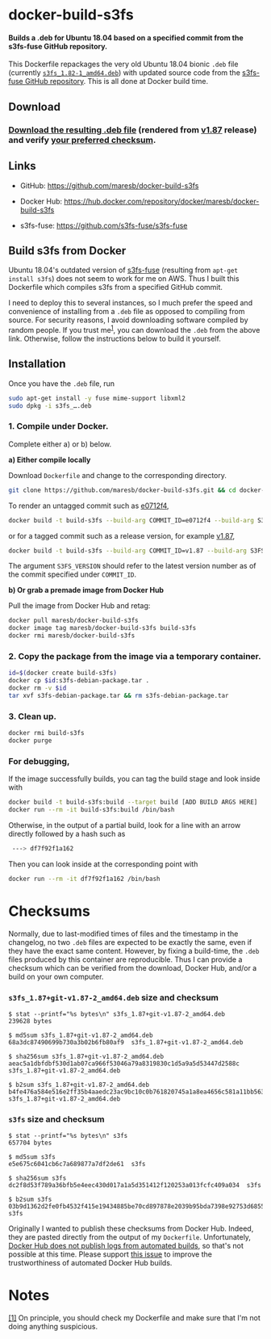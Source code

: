 # docker-build-s3fs

#### Builds a .deb for Ubuntu 18.04 based on a specified commit from the s3fs-fuse GitHub repository.

This Dockerfile repackages the very old Ubuntu 18.04 bionic `.deb` file (currently [`s3fs_1.82-1_amd64.deb`](https://packages.ubuntu.com/bionic/amd64/s3fs/download)) with updated source code from the [s3fs-fuse GitHub repository](https://github.com/s3fs-fuse/s3fs-fuse).  This is all done at Docker build time.

## Download

### [Download the resulting .deb file](https://media.githubusercontent.com/media/maresb/docker-build-s3fs/master/builds/s3fs_1.87+git-v1.87-2_amd64.deb) (rendered from [v1.87](https://github.com/s3fs-fuse/s3fs-fuse/tree/v1.87) release) and verify [your preferred checksum](#checksums).

## Links

- GitHub: https://github.com/maresb/docker-build-s3fs

- Docker Hub: https://hub.docker.com/repository/docker/maresb/docker-build-s3fs

- s3fs-fuse: https://github.com/s3fs-fuse/s3fs-fuse


## Build s3fs from Docker

Ubuntu 18.04's outdated version of [s3fs-fuse](https://github.com/s3fs-fuse/s3fs-fuse) (resulting from `apt-get install s3fs`) does not seem to work for me on AWS. Thus I built this Dockerfile which compiles s3fs from a specified GitHub commit.

I need to deploy this to several instances, so I much prefer the speed and
convenience of installing from a `.deb` file as opposed to compiling from source.
For security reasons, I avoid downloading software compiled by random people.
If you trust me<sup><a name="trustmesrc">[1](#trustmedest)</a></sup>, you can download the `.deb` from the above link.  Otherwise, follow the instructions below to build it yourself.

## Installation

Once you have the `.deb` file, run 

```bash
sudo apt-get install -y fuse mime-support libxml2
sudo dpkg -i s3fs_….deb
```

### 1. Compile under Docker.

Complete either a) or b) below.

**a) Either compile locally**
    
Download `Dockerfile` and change to the corresponding directory.

```bash
git clone https://github.com/maresb/docker-build-s3fs.git && cd docker-build-s3fs
```

To render an untagged commit such as [e0712f4](https://github.com/s3fs-fuse/s3fs-fuse/tree/e0712f4),
```bash
docker build -t build-s3fs --build-arg COMMIT_ID=e0712f4 --build-arg S3FS_VERSION=1.85 .
```

or for a tagged commit such as a release version, for example [v1.87](https://github.com/s3fs-fuse/s3fs-fuse/tree/v1.87),

```bash
docker build -t build-s3fs --build-arg COMMIT_ID=v1.87 --build-arg S3FS_VERSION=1.87 .
```

The argument `S3FS_VERSION` should refer to the latest version number as of the commit specified under `COMMIT_ID`.

**b) Or grab a premade image from Docker Hub**

Pull the image from Docker Hub and retag:
```bash
docker pull maresb/docker-build-s3fs
docker image tag maresb/docker-build-s3fs build-s3fs
docker rmi maresb/docker-build-s3fs
```

### 2. Copy the package from the image via a temporary container.
```bash
id=$(docker create build-s3fs)
docker cp $id:s3fs-debian-package.tar .
docker rm -v $id
tar xvf s3fs-debian-package.tar && rm s3fs-debian-package.tar
```

### 3. Clean up.
```bash
docker rmi build-s3fs
docker purge
```

### For debugging,

If the image successfully builds, you can tag the build stage and look inside with
```bash
docker build -t build-s3fs:build --target build [ADD BUILD ARGS HERE] .
docker run --rm -it build-s3fs:build /bin/bash
```
Otherwise, in the output of a partial build, look for a line with an arrow directly followed by a hash such as
```bash
 ---> df7f92f1a162
```
Then you can look inside at the corresponding point with
```bash
docker run --rm -it df7f92f1a162 /bin/bash
```

# Checksums

Normally, due to last-modified times of files and the timestamp in the changelog,
no two `.deb` files are expected to be exactly the same, even if they have the
exact same content. However, by fixing a build-time, the `.deb` files produced
by this container are reproducible. Thus I can provide a checksum which can be
verified from the download, Docker Hub, and/or a build on your own computer.

### `s3fs_1.87+git-v1.87-2_amd64.deb` size and checksum

    $ stat --printf="%s bytes\n" s3fs_1.87+git-v1.87-2_amd64.deb
    239628 bytes

    $ md5sum s3fs_1.87+git-v1.87-2_amd64.deb
    68a3dc87490699b730a3b02b6fb80af9  s3fs_1.87+git-v1.87-2_amd64.deb
    
    $ sha256sum s3fs_1.87+git-v1.87-2_amd64.deb
    aeac5a1dbfdbf530d1ab07ca966f53046a79a8319830c1d5a9a5d53447d2588c  s3fs_1.87+git-v1.87-2_amd64.deb
    
    $ b2sum s3fs_1.87+git-v1.87-2_amd64.deb
    b4fe476a584e516e2ff35b4aaedc23ac9bc10c0b761820745a1a8ea4656c581a11bb5634b2dff59685744e33408459c7e8e8695d349d8d4e919e6876f7056b7e  s3fs_1.87+git-v1.87-2_amd64.deb


### `s3fs` size and checksum

    $ stat --printf="%s bytes\n" s3fs
    657704 bytes

    $ md5sum s3fs
    e5e675c6041cb6c7a689877a7df2de61  s3fs
    
    $ sha256sum s3fs
    dc2f8d53f789a36bfb5e4eec430d017a1a5d351412f120253a013fcfc409a034  s3fs
    
    $ b2sum s3fs
    03b9d1362d2fe0fb4532f415e19434885be70cd897878e2039b95bda7398e92753d68559fe777f620c4b366dfb1db7195fd2bd32410f288e1b1d98d72fd35232  s3fs


Originally I wanted to publish these checksums from Docker Hub.  Indeed, they are pasted directly from the output of my `Dockerfile`.  Unfortunately, [Docker Hub does not publish logs from automated builds](https://github.com/docker/hub-feedback/issues/1787), so that's not possible at this time.  Please support [this issue](https://github.com/docker/hub-feedback/issues/1787) to improve the trustworthiness of automated Docker Hub builds.

# Notes

<a name="trustmedest">[[1]](#trustmesrc)</a> On principle, you should check my Dockerfile and make sure that I'm not doing anything suspicious.
